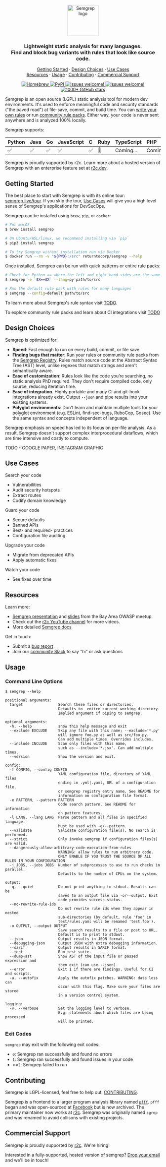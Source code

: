 <p align="center">
    <img src="semgrep.svg" height="100" alt="Semgrep logo"/>
</p>
<h3 align="center">
  Lightweight static analysis for many languages.
  </br>
  Find and block bug variants with rules that look like source code.
</h3>

<p align="center">
  <a href="#getting-started">Getting Started</a>
  <span> · </span>
  <a href="#design-choices">Design Choices</a>
  <span> · </span>
  <a href="#use-cases">Use Cases</a>
  <br/>
  <a href="#resources">Resources</a>
  <span> · </span>
  <a href="#usage">Usage</a>
  <span> · </span>
  <a href="#contributing">Contributing</a>
  <span> · </span>
  <a href="#commercial-support">Commercial Support</a>
</p>

<p align="center">
  <a href="https://formulae.brew.sh/formula/semgrep">
    <img src="https://img.shields.io/homebrew/v/semgrep?style=flat-square" alt="Homebrew" />
  </a>
  <a href="https://pypi.org/project/semgrep/">
    <img alt="PyPI" src="https://img.shields.io/pypi/v/semgrep?style=flat-square&color=blue">
  </a>
  <a href="https://r2c.dev/slack">
    <img src="https://img.shields.io/badge/slack-join-green?style=flat-square" alt="Issues welcome!" />
  </a>
  <a href="https://github.com/returntocorp/semgrep/issues/new/choose">
    <img src="https://img.shields.io/badge/issues-welcome-green?style=flat-square" alt="Issues welcome!" />
  </a>
  <a href="https://github.com/returntocorp/semgrep#readme">
    <img src="https://img.shields.io/github/stars/returntocorp/semgrep?label=GitHub%20Stars&style=flat-square" alt="1000+ GitHub stars" />
  </a>
</p>

Semgrep is an open source (LGPL) static analysis tool for modern dev environments. It's used to enforce meaningful code and security standards ("the paved road") at file-save, commit, and build time. You can [write your own rules]() or run [community rule packs](). Either way, your code is never sent anywhere and is analyzed 100% locally.

Semgrep supports:

| **Python** | **Java** | **Go** | **JavaScript** | **C** | **Ruby** | **TypeScript** | **PHP**   |
| :--------- | :------- | :----- | :------------- | :---- | :------- | :------------- | :-------- |
| ✅         | ✅       | ✅     | ✅             | ✅    | 🚧       | Coming...      | Coming... |

Semgrep is proudly supported by r2c. Learn more about a hosted version of Semgrep with an enterprise feature set at [r2c.dev]().

## Getting Started

The best place to start with Semgrep is with its online tour: [semgrep.live/tour](). If you skip the tour, [Use Cases]() will give you a high level sense of Semgrep's applications for DevSecOps.

Semgrep can be installed using `brew`, `pip`, or `docker`:

```sh
# For macOS
$ brew install semgrep

# On Ubuntu/WSL/linux, we recommend installing via `pip`
$ pip3 install semgrep

# To try Semgrep without installation run via Docker
$ docker run --rm -v "${PWD}:/src" returntocorp/semgrep --help
```

Once installed, Semgrep can be run with quick patterns or entire rule packs:

```sh
# Check for Python == where the left and right hand sides are the same (often a bug)
$ semgrep -e `$X==$X` --lang=py path/to/src

# Run the default rule pack with rules for many languages
$ semgrep --config=default path/to/src
```

To learn more about Semgrep's rule syntax visit [TODO]().

To explore community rule packs and learn about CI integrations visit [TODO]()

## Design Choices

Semgrep is optimized for:

- **Speed**: Fast enough to run on every build, commit, or file save
- **Finding bugs that matter**: Run your rules or community rule packs from the [Semgrep Registry](_https://semgrep.live/packs). Rules match source code at the Abstract Syntax Tree (AST) level, unlike regexes that match strings and aren't semantically aware.
- **Ease of customization**: Rules look like the code you’re searching, no static analysis PhD required. They don't require compiled code, only source, reducing iteration time.
- **Ease of integration**. Highly portable and many CI and git-hook integrations already exist. Output `--json` and pipe results into your existing systems.
- **Polyglot environments**: Don't learn and maintain multiple tools for your polyglot environment (e.g. ESLint, find-sec-bugs, RuboCop, Gosec). Use the same syntax and concepts independent of language.

Semgrep emphasis on speed has led to its focus on per-file analysis. As a result, Semgrep doesn't support complex interprocedural dataflows, which are time intensive and costly to compute.

TODO - GOOGLE PAPER, INSTAGRAM GRAPHIC

## Use Cases

Search your code

- Vulnerabilities
- Audit security hotspots
- Extract routes
- Codify domain knowledge

Guard your code

- Secure defaults
- Banned APIs
- Best- and required- practices
- Configuration file auditing

Upgrade your code

- Migrate from deprecated APIs
- Apply automatic fixes

Watch your code

- See fixes over time

## Resources

Learn more:

- [Semgrep presentation](https://www.youtube.com/watch?v=pul1bRIOYc8) and [slides](https://web-assets.r2c.dev/presentations/r2c-semgrep-OWASP-BayArea-21-May-2020.pdf) from the Bay Area OWASP meetup.
- Check out the [r2c YouTube channel](https://www.youtube.com/channel/UC5ahcFBorwzUTqPipFhjkWg) for more videos.
- More detailed [Semgrep docs](docs/README.md)

Get in touch:

- Submit a [bug report](https://github.com/returntocorp/semgrep/issues)
- Join our [community Slack](https://join.slack.com/t/r2c-community/shared_invite/enQtNjU0NDYzMjAwODY4LWE3NTg1MGNhYTAwMzk5ZGRhMjQ2MzVhNGJiZjI1ZWQ0NjQ2YWI4ZGY3OGViMGJjNzA4ODQ3MjEzOWExNjZlNTA) to say "hi" or ask questions

## Usage

### Command Line Options

```shell
$ semgrep --help

positional arguments:
  target                Search these files or directories.
                        Defaults to  entire current working directory.
                        Implied argument if piping to semgrep.

optional arguments:
  -h, --help            show this help message and exit
  --exclude EXCLUDE     Skip any file with this name; --exclude='*.py'
                        will ignore foo.py as well as src/foo.py.
                        Can add multiple times. Overrides includes.
  --include INCLUDE     Scan only files with this name,
                        such as --include='*.jsx'. Can add multiple times.
  --version             Show the version and exit.

config:
  -f CONFIG, --config CONFIG
                        YAML configuration file, directory of YAML files
                        ending in .yml|.yaml, URL of a configuration file,
                        or semgrep registry entry name. See README for
                        information on configuration file format.
  -e PATTERN, --pattern PATTERN
                        Code search pattern. See README for information
                        on pattern features.
  -l LANG, --lang LANG  Parse pattern and all files in specified language.
                        Must be used with -e/--pattern.
  --validate            Validate configuration file(s). No search is performed.
  --strict              Only invoke semgrep if configuration files(s) are valid.
  --dangerously-allow-arbitrary-code-execution-from-rules
                        WARNING: allow rules to run arbitrary code.
                        ONLY ENABLE IF YOU TRUST THE SOURCE OF ALL RULES IN YOUR CONFIGURATION.
  -j JOBS, --jobs JOBS  Number of subprocesses to use to run checks in parallel.
                        Defaults to the number of CPUs on the system.

output:
  -q, --quiet           Do not print anything to stdout. Results can be
                        saved to an output file via -o/--output. Exit
                        code provides success status.
  --no-rewrite-rule-ids
                        Do not rewrite rule ids when they appear in nested
                        sub-directories (by default, rule 'foo' in
                        test/rules.yaml will be renamed 'test.foo').
  -o OUTPUT, --output OUTPUT
                        Save search results to a file or post to URL.
                        Default is to print to stdout.
  --json                Output results in JSON format.
  --debugging-json      Output JSON with extra debugging information.
  --sarif               Output results in SARIF format.
  --test                Run test suite.
  --dump-ast            Show AST of the input file or passed expression and
                        then exit (can use --json).
  --error               Exit 1 if there are findings. Useful for CI and scripts.
  -a, --autofix         Apply the autofix patches. WARNING: data loss can
                        occur with this flag. Make sure your files are stored
                        in a version control system.

logging:
  -v, --verbose         Set the logging level to verbose.
                        E.g. statements about which files are being processed
                        will be printed.
```

### Exit Codes

`semgrep` may exit with the following exit codes:

- `0`: Semgrep ran successfully and found no errors
- `1`: Semgrep ran successfully and found issues in your code
- \>=`2`: Semgrep failed to run

## Contributing

Semgrep is LGPL-licensed, feel free to help out: [CONTRIBUTING](https://github.com/returntocorp/semgrep/blob/develop/CONTRIBUTING.md).

Semgrep is a frontend to a larger program analysis library named [`pfff`](https://github.com/returntocorp/pfff/). `pfff` began and was open-sourced at [Facebook](https://github.com/facebookarchive/pfff) but is now archived. The primary maintainer now works at [r2c](https://r2c.dev). Semgrep was originally named `sgrep` and was renamed to avoid collisons with existing projects.

## Commercial Support

Semgrep is proudly supported by [r2c](https://r2c.dev). We're hiring!

Interested in a fully-supported, hosted version of semgrep? [Drop your email](https://forms.gle/dpUUvSo1WtELL8DW6) and we'll be in touch!
